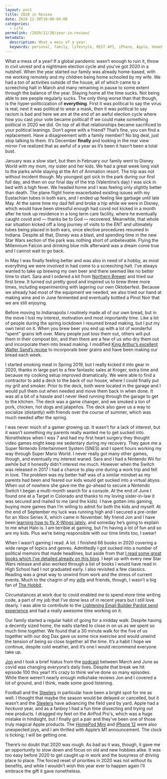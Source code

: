 ```yaml
---
layout: post
title: 2020 in Review
date: 2020-12-30T10:00-04:00
categories:
  - Life
permalink: /2020/12/30/year-in-review/
metadata:
  description: What a mess of a year.
  keywords: personal, family, lifestyle, REST API, iPhone, Apple, HomePod
---
```


What a mess of a year! If a global pandemic wasn’t enough to ruin it, throw in civil unrest and a nightmare election cycle and you’ve got 2020 in a nutshell. When the year started our family was already home-based, with me working remotely and my children being home schooled by my wife. We had a ton of activities outside of the house, all of which came to a screeching halt in March and many remaining in pause to some extent through the balance of the year. Staying home all the time sucks. Not being able to see people regularly sucks. The only thing worse than that though, is the hyper-politicization of **everything**. First it was political to say the virus is real, next it was political to wear a mask, then it was political to say racism is bad and here we are at the end of an awful election cycle where how you cast your vote became political! If we could make something political in 2020 we did. On top of all that relationships became sacrificed to your political leanings. Don’t agree with a friend? That’s fine, you can find a replacement. Have a disagreement with a family member? No big deal, just stop talking to them. It’s December **finally** and looking in the rear view mirror I’ve realized that as awful of a year as it’s been it hasn’t been a total bust.

<!-- excerpt -->

January was a slow start, but then in February our family went to Disney World with my mom, my sister and her kids. We had a great week long visit to the parks while staying at the Art of Animation resort.  The trip was not without incident though. My youngest got sick in the park during our first full day, and then on our final day of the trip (Valentine’s day) I was sick in bed with a high fever. We headed home and I was feeling only slightly better than death. The plane flight home exacerbated existing issues with my Eustachian tubes in both ears, and I ended up feeling like garbage until late May. At the same time my dad fell and broke a hip while we were in Disney, which would have been stressful enough had covid not kicked in a month after he took up residence in a long term care facility, where he eventually caught covid and — thanks be to God — recovered. Meanwhile, that whole ear situation kicked off a long journey of visits to the ENT and ultimately tubes being placed in both ears, once elective procedures resumed in Indiana. Despite all that, Disney was a blast, and spending time in the new Star Wars section of the park was nothing short of unbelievable. Flying the Millennium Falcon and drinking blue milk afterward was a dream come true and I cannot wait to go back.

In May I was finally feeling better and was also in need of a hobby, as most everything we were involved in had come to a screeching halt. I’ve always wanted to take up brewing my own beer and there seemed like no better time to start. Sara and I ordered a kit from [Northern Brewer](http://northernbrewer.com) and tried our first brew. It turned out pretty good and inspired us to brew three more times, including experimenting with lagering our own Oktoberfest. Because we already had most of the equipment we needed, we also tried our hand at making wine and in June fermented and eventually bottled a Pinot Noir that we are still enjoying.

Before moving to Indianapolis I routinely made all of our own bread, but in the move I lost my interest, motivation and most importantly time. Like a lot of people during the spring lockdown I resumed bread making, but I put my own twist on it. When you brew beer you end up with a lot of wonderful “spent” grains left over. Many people just toss them out, others will put them in their compost bin, and then there are a few of us who dry them out and incorporate them into bread making. I modified [King Arthur’s excellent Walter Sand’s recipe](https://www.kingarthurbaking.com/recipes/walter-sands-basic-white-bread-recipe) to incorporate beer grains and have been making our bread each week.

I started smoking meat in Spring 2019, but I really kicked it into gear in 2020, thanks in large part to a few fantastic sales at Kroger, extra time and because my cooking setup improved dramatically. We were able to find a contractor to add a deck to the back of our house, where I could finally put my grill and smoker. Prior to the deck, both were located in the garage and I would pull them out when needed and move them back in when done. It was all a bit of a hassle and I never liked running through the garage to get to the kitchen. The deck was a game changer, and we smoked a ton of pork, chicken, hot dogs and jalapeños. The deck also gave us a way to socialize (distantly) with friends over the course of summer, which was much needed after the spring.

I was never much of a gamer growing up. It wasn’t for a lack of interest, but it wasn’t something my parents really wanted me to get sucked into. Nonetheless when I was 7 and had my first heart surgery they thought video games might keep me sedentary during my recovery. They gave me a Super Nintendo Entertainment System (SNES) and I spent hours working my way through Super Mario World. I never really got many other games, though, and eventually my interest waned. Sara and I had a Nintendo Wii for awhile but it honestly didn’t interest me much. However when the Switch was released in 2017 I had a chance to play one during a work trip and fell in love. The problem was my better half was of a similar mindset as my parents had been and feared our kids would get sucked into a virtual abyss. When out of nowhere she gave me the go-ahead to secure a Nintendo Switch I began a multi-month search for a console. At the end of June I found one at a Target in Colorado and thanks to my loving sister-in-law it was secured and mailed to me (and the kids). I have gotten into gaming, buying more games than I’m willing to admit for both the kids and myself. At the end of September my luck was running high and I secured a pre-order for an Xbox Series X, which came in November. My friend Jon and I have been [learning how to fly X-Wings lately](https://www.ea.com/games/starwars/squadrons), and someday he’s going to explain to me what Halo is. I am terrible at gaming, but I’m having a lot of fun and so are my kids. Plus we’re being responsible with our time limits too, I swear!

When I wasn’t gaming I read. A lot. I finished 66 books in 2020 covering a wide range of topics and genres. Admittedly I got sucked into a number of political memoirs that made headlines, but aside from that [I read some great books which I’ve detailed already on this blog](/2020/12/23/recommended-books-from-2020/). I kept up with every new Star Wars release and also worked through a list of books I would have read in High School had I not graduated early. I also revisited a few classics. Reading was a great way to unwind from work and the stress of current events. Much to the chagrin of my [wife](https://saralemon.com) and friends, though, I wasn’t a big fan of [The Hobbit](https://amzn.to/2JWTJ9w).

Circumstances at work due to covid enabled me to spend more time writing code, a part of my job that I’ve done less of in recent years but I still love dearly. I was able to contribute to the [Lightening Email Builder Pardot send experience](https://releasenotes.docs.salesforce.com/en-us/winter21/release-notes/rn_pardot_eilex_send_experience.htm) and had a really awesome time working on it.

Our family started a regular habit of going for a midday walk. Despite having a decently sized home, the walls started to close in on us as we spent so much time together. We found that a 30 minute walk for the five of us together with our dog Dax gave us some nice exercise and would unwind the tension of being so close together all the time. It’s a habit I hope we continue, despite cold weather, and it’s one I would recommend everyone take up.

[Jon](http://jonkohlmeier.com) and I took a brief hiatus from the [podcast](http://twistoflemonpod.com) between March and June as covid was changing everyone’s daily lives. Despite that break we hit episode 100 this year! It’s crazy to think we’ve done so many episodes. While there weren’t nearly enough milkshake reviews Jon and I covered a lot of ground, and I think, made some good listening.

Football and the [Steelers](http://steelers.com) in particular have been a bright spot for me as well. I thought that maybe the season would be delayed or cancelled, but it wasn’t and the [Steelers](http://steelers.com) have advancing the field yard by yard. Apple had a *heckuva* year, and as a fanboy I had a fun time dissecting and trying out new products. I dragged my feet on the AirPod Pro's, which was a huge mistake in hindsight, but I finally got a pair and they've been one of those truly magical Apple products. The [HomePod Mini](/2020/11/28/a-review-of-the-homepod-mini/) and [iPhone 12](/2020/11/15/iphone-12-pro/) were also unexpected joys, and I am thrilled with Apple’s M1 announcement. The clock is ticking; I will be getting one.

There’s no doubt that 2020 was rough. As bad as it was, though, it gave me an opportunity to slow down and focus on old and new hobbies alike. It was too easy before 2020 to get caught up in work and the busyness of driving place to place. The forced reset of priorities in 2020 was not without its benefits, and while I wouldn’t wish this year ever to happen again I’ll embrace the gift it gave nonetheless.
